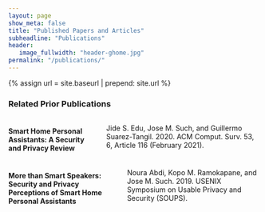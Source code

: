 ```yaml
---
layout: page
show_meta: false
title: "Published Papers and Articles"
subheadline: "Publications"
header:
   image_fullwidth: "header-ghome.jpg"
permalink: "/publications/"
---
```


{% assign url = site.baseurl | prepend: site.url %}

<h3>Related Prior Publications</h3>

<div class="row">
  <div class="small-12 columns">
	<h4>Smart Home Personal Assistants: A Security and Privacy Review <a class="icon-archive" href="https://arxiv.org/pdf/1903.05593"></a>  <a class="icon-globe" href="https://doi.org/10.1145/3412383"></a></h4>
	<p>Jide S. Edu, Jose M. Such, and Guillermo Suarez-Tangil. 2020. ACM Comput. Surv. 53, 6, Article 116 (February 2021).</p>
  </div>
</div>

<div class="row">
  <div class="small-12 columns">
	<h4>More than Smart Speakers: Security and Privacy Perceptions of Smart Home Personal Assistants <a class="icon-archive" href="https://www.usenix.org/system/files/soups2019-abdi.pdf"></a> <a class="icon-globe" href="https://www.usenix.org/conference/soups2019/presentation/abdi"></a></h4>
	<p>Noura Abdi, Kopo M. Ramokapane, and Jose M. Such. 2019. USENIX Symposium on Usable Privacy and Security (SOUPS).</p>
  </div>
</div>
